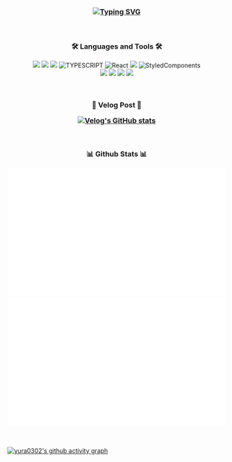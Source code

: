 <h3 align="center">

[![Typing SVG](https://readme-typing-svg.demolab.com?font=Fugaz+One&size=24&pause=1000&color=F7CE68&center=true&vCenter=true&multiline=true&width=435&lines=%E2%9D%A4%EF%B8%8F+Hi+there%2C++Good+to+see+you++%E2%9D%A4%EF%B8%8F)](https://git.io/typing-svg)

<br/>

<h3 align="center">🛠 Languages and Tools 🛠</h3>
<p align="center">
<img src ="https://img.shields.io/badge/HTML5-E34F26?style=for-the-badge&logo=html5&logoColor=white">
<img src="https://img.shields.io/badge/CSS3-1572B6?style=for-the-badge&logo=css3&logoColor=white">
<img src="https://img.shields.io/badge/JavaScript-F7DF1E?style=for-the-badge&logo=JavaScript&logoColor=white">
<img alt="TYPESCRIPT" src ="https://img.shields.io/badge/TypeScript-3178C6.svg?&style=for-the-badge&logo=TypeScript&logoColor=white"/>
<img alt="React" src ="https://img.shields.io/badge/React-61DAFB.svg?&style=for-the-badge&logo=React&logoColor=white">
<img src= "https://img.shields.io/badge/Tailwind_CSS-38B2AC?style=for-the-badge&logo=tailwind-css&logoColor=white">
<img alt="StyledComponents" src ="https://img.shields.io/badge/StyledComponents-DB7093.svg?&style=for-the-badge&logo=StyledComponents&logoColor=white"/>
<br>
<img src ="https://img.shields.io/badge/Figma-F24E1E?style=for-the-badge&logo=figma&logoColor=white">
<img src ="https://img.shields.io/badge/GITKRAKEN-179287.svg?&style=for-the-badge&logo=GITKRAKEN&logoColor=white"">
<img src ="https://img.shields.io/badge/Slack-4A154B?style=for-the-badge&logo=slack&logoColor=white">
<img src ="https://img.shields.io/badge/Notion-000000?style=for-the-badge&logo=notion&logoColor=white">
</p>

<br>
                                                                                                      
     
<h3 align="center">📗 Velog Post 📗
<p align="center">                                                                                                 
    
[![Velog's GitHub stats](https://velog-readme-stats.vercel.app/api?name=yura0302)](https://velog.io/@yura0302)                                                                                                    
                                                                                                      
</h3></p>                                                                                                  
<br>

<h3 align="center">📊 Github Stats 📊
<p align="center">
<a href='https://github.com/yura0302/github-stats-transparent'>
  
![](https://github.com/yura0302/github-stats-transparent/blob/output/generated/overview.svg)
![](https://github.com/yura0302/github-stats-transparent/blob/output/generated/languages.svg)
                 
</h3></p>

<br>


[![yura0302's github activity graph](https://github-readme-activity-graph.cyclic.app/graph?username=yura0302&theme=github-compact)](https://github.com/yura0302/github-readme-activity-graph)
